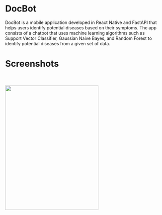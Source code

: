 # DocBot
DocBot is a mobile application developed in React Native and FastAPI that helps users identify potential diseases based on their symptoms. The app consists of a chatbot that uses machine learning algorithms such as Support Vector Classifier, Gaussian Naive Bayes, and Random Forest to identify potential diseases from a given set of data.

# Screenshots
<br>
<br>

<img src="https://github.com/Yash-Gajewar/DocBot/assets/65448232/bd653108-e554-42c3-abd9-ff4714f68c2a" width="300" height="400" />





